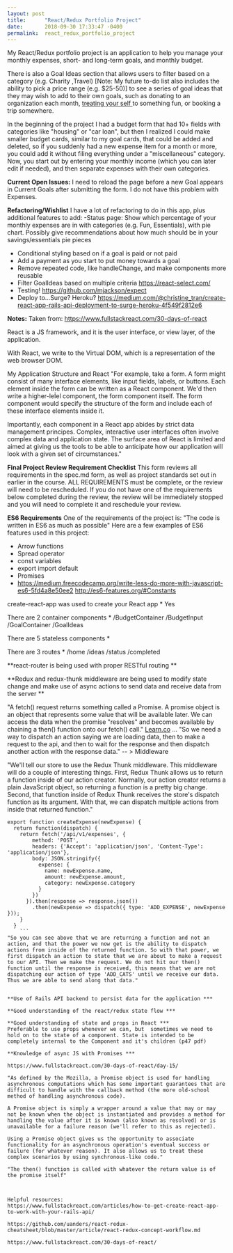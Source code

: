 ```yaml
---
layout: post
title:      "React/Redux Portfolio Project"
date:       2018-09-30 17:33:47 -0400
permalink:  react_redux_portfolio_project
---
```


My React/Redux portfolio project is an application to help you manage your monthly expenses, short- and long-term goals, and monthly budget.

There is also a Goal Ideas section that allows users to filter based on a category (e.g. Charity ,Travel)  [Note: My future to-do list also includes the ability to pick a price range (e.g. $25-50)] to see a series of goal ideas that they may wish to add to their own goals, such as donating to an organization each month, [treating your self ](https://gph.is/2cekLTm)to something fun, or booking a trip somewhere. 

In the beginning of the project I had a budget form that had 10+ fields with categories like "housing" or "car loan", but then I realized I could make smaller budget cards, similar to my goal cards, that could be added and deleted, so if you suddenly had a new expense item for a month or more, you could add it without filing everything under a "miscellaneous" category. Now, you start out by entering your monthly income (which you can later edit if needed), and then separate expenses with their own categories. 

**Current Open Issues:**
I need to reload the page before a new Goal appears in Current Goals after submitting the form. I do not have this problem with Expenses.

**Refactoring/Wishlist**
I have a lot of refactoring to do in this app, plus additional features to add:
-Status page: Show which percentage of your monthly expenses are in with categories  (e.g. Fun, Essentials), with pie chart. Possibly give recommendations about how much should be in your savings/essentials pie pieces
- Conditional styling based on if a goal is paid or not paid
- Add a payment as you start to put money towards a goal
- Remove repeated code, like handleChange, and make components more reusable
- Filter GoalIdeas based on multiple criteria https://react-select.com/
- Testing! https://github.com/mjackson/expect
- Deploy to...Surge? Heroku? https://medium.com/@christine_tran/create-react-app-rails-api-deployment-to-surge-heroku-4f549f2812e6


**Notes:**
Taken from: https://www.fullstackreact.com/30-days-of-react

React is a JS framework, and it is the user interface, or view layer, of the application.

With React, we write to the Virtual DOM, which is a representation of the web browser DOM. 

My Application Structure and React
"For example, take a form.  A form might consist of many interface elements, like input fields, labels, or buttons. Each element inside the form can be written as a React component. We'd then write a higher-leİel component, the form component itself. The form component would specify the structure of the form and include each of these interface elements inside it.

Importantly, each component in a React app abides by strict data management principes. Complex, interactive user interfaces often involve complex data and application state. The surface area of React is limited and aimed at giving us the tools to be able to anticipate how our application will look with a given set of circumstances."


**Final Project Review Requirement Checklist**
This form reviews all requirements in the spec.md form, as well as project standards set out in earlier in the course. ALL REQUIREMENTS must be complete, or the  review will need to be rescheduled. If you do not have one of the requirements below completed during the review, the review will be immediately stopped and you will need to complete it and reschedule your review.

**ES6 Requirements**
One of the requirements of the project is: "The code is written in ES6 as much as possible"
Here are a few examples of ES6 features used in this project:
* Arrow functions
* Spread operator
* const variables
* export import default
* Promises
* https://medium.freecodecamp.org/write-less-do-more-with-javascript-es6-5fd4a8e50ee2
http://es6-features.org/#Constants


create-react-app was used to create your React app *
Yes

There are 2 container components *
/BudgetContainer
/BudgetInput
/GoalContainer
/GoalIdeas

There are 5 stateless components *

There are 3 routes *
/home
/ideas
/status
/completed

**react-router is being used with proper RESTful routing **

**Redux and redux-thunk middleware are being used to modify state change and make use of async actions to send data and receive data from the server **

"A fetch() request returns something called a Promise. A promise object is an object that represents some value that will be available later. We can access the data when the promise "resolves" and becomes available by chaining a then() function onto our fetch() call." [Learn.co](https://learn.co/tracks/full-stack-web-development-v5/redux/redux-and-apis/redux-thunk-readme)
...
"So we need a way to dispatch an action saying we are loading data, then to make a request to the api, and then to wait for the response and then dispatch another action with the response data." -- > Middleware

"We'll tell our store to use the Redux Thunk middleware. This middleware will do a couple of interesting things. First, Redux Thunk allows us to return a function inside of our action creator. Normally, our action creator returns a plain JavaScript object, so returning a function is a pretty big change. Second, that function inside of Redux Thunk receives the store's dispatch function as its argument. With that, we can dispatch multiple actions from inside that returned function."

```
export function createExpense(newExpense) {
  return function(dispatch) {
    return fetch('/api/v1/expenses', {
        method: 'POST',
        headers: {'Accept': 'application/json', 'Content-Type': 'application/json'},
        body: JSON.stringify({
          expense: {
            name: newExpense.name,
            amount: newExpense.amount,
            category: newExpense.category
          }
        })
      }).then(response => response.json())
        .then(newExpense => dispatch({ type: 'ADD_EXPENSE', newExpense }));
    }
  }
	```
"So you can see above that we are returning a function and not an action, and that the power we now get is the ability to dispatch actions from inside of the returned function. So with that power, we first dispatch an action to state that we are about to make a request to our API. Then we make the request. We do not hit our then() function until the response is received, this means that we are not dispatching our action of type 'ADD_CATS' until we receive our data. Thus we are able to send along that data."


**Use of Rails API backend to persist data for the application ***

**Good understanding of the react/redux state flow ***

**Good understanding of state and props in React ***
Preferable to use props whenever we can, but  sometimes we need to hold on to the state of a component. State is intended to be completely internal to the Component and it's children (p47 pdf)

**Knowledge of async JS with Promises ***

https://www.fullstackreact.com/30-days-of-react/day-15/

"As defined by the Mozilla, a Promise object is used for handling asynchronous computations which has some important guarantees that are difficult to handle with the callback method (the more old-school method of handling asynchronous code).

A Promise object is simply a wrapper around a value that may or may not be known when the object is instantiated and provides a method for handling the value after it is known (also known as resolved) or is unavailable for a failure reason (we'll refer to this as rejected).

Using a Promise object gives us the opportunity to associate functionality for an asynchronous operation's eventual success or failure (for whatever reason). It also allows us to treat these complex scenarios by using synchronous-like code."

"The then() function is called with whatever the return value is of the promise itself"



Helpful resources:
https://www.fullstackreact.com/articles/how-to-get-create-react-app-to-work-with-your-rails-api/

https://github.com/uanders/react-redux-cheatsheet/blob/master/article/react-redux-concept-workflow.md

https://www.fullstackreact.com/30-days-of-react/





